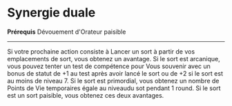 # Synergie duale

<p><span id="ctl00_MainContent_DetailedOutput"><strong>Prérequis</strong> Dévouement d'Orateur paisible<br></span></p>
<hr>
<p>Si votre prochaine action consiste à Lancer un sort à partir de vos emplacements de sort, vous obtenez un avantage. Si le sort est arcanique, vous pouvez tenter un test de compétence pour Vous souvenir avec un bonus de statut de +1 au test après avoir lancé le sort ou de +2 si le sort est au moins de niveau 7. Si le sort est primordial, vous obtenez un nombre de Points de Vie temporaires  égale au niveaudu sot pendant 1 round. Si le sort est un sort paisible, vous obtenez ces deux avantages.&nbsp;</p>